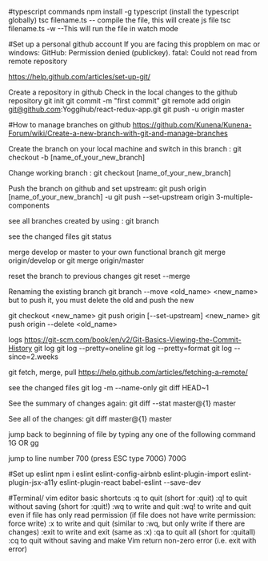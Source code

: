 #typescript commands
npm install -g typescript (install the typescript globally)
tsc filename.ts -- compile the file, this will create js file
tsc filename.ts -w --This will run the file in watch mode


#Set up a personal github account
If you are facing this propblem on mac or windows:
GitHub: Permission denied (publickey). fatal: Could not read from remote repository

https://help.github.com/articles/set-up-git/

Create a repository in github
Check in the local changes to the github repository
git init
git commit -m "first commit"
git remote add origin git@github.com:Yoggihub/react-redux-app.git
git push -u origin master


#How to manage branches on github
https://github.com/Kunena/Kunena-Forum/wiki/Create-a-new-branch-with-git-and-manage-branches

Create the branch on your local machine and switch in this branch :
git checkout -b [name_of_your_new_branch]

Change working branch :
git checkout [name_of_your_new_branch]

Push the branch on github and set upstream:
git push origin [name_of_your_new_branch] -u
git push --set-upstream origin 3-multiple-components

see all branches created by using :
git branch

see the changed files
git status

merge develop or master to your own functional branch
git merge origin/develop
or
git merge origin/master

reset the branch to previous changes
git reset --merge

Renaming the existing branch
git branch --move <old_name> <new_name>
but to push it, you must delete the old and push the new

git checkout <new_name>
git push origin [--set-upstream] <new_name>
git push origin --delete <old_name>


logs
https://git-scm.com/book/en/v2/Git-Basics-Viewing-the-Commit-History
git log
git log --pretty=oneline
git log --pretty=format
git log --since=2.weeks

git fetch, merge, pull
https://help.github.com/articles/fetching-a-remote/


see the changed files
git log -m --name-only
git diff HEAD~1

See the summary of changes again:
git diff --stat master@{1} master

See all of the changes: 
git diff master@{1} master

jump back to beginning of file by typing any one of the following command
1G OR gg

jump to line number 700 (press ESC type 700G)
700G

 #Set up eslint
 npm i eslint eslint-config-airbnb eslint-plugin-import eslint-plugin-jsx-a11y eslint-plugin-react babel-eslint --save-dev


 #Terminal/ vim editor basic shortcuts
:q to quit (short for :quit)
:q! to quit without saving (short for :quit!)
:wq to write and quit
:wq! to write and quit even if file has only read permission (if file does not have write permission: force write)
:x to write and quit (similar to :wq, but only write if there are changes)
:exit to write and exit (same as :x)
:qa to quit all (short for :quitall)
:cq to quit without saving and make Vim return non-zero error (i.e. exit with error)
